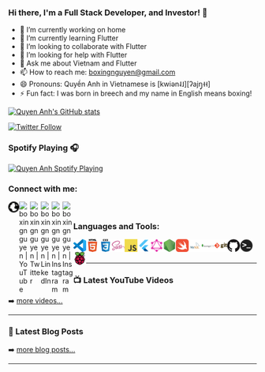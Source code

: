 ### Hi there, I'm a Full Stack Developer, and Investor! 👋


<!-- **boxingnguyen/boxingnguyen** is a ✨ _special_ ✨ repository because its `README.md` (this file) appears on your GitHub profile. -->


- 🔭 I’m currently working on home
- 🌱 I’m currently learning Flutter
- 👯 I’m looking to collaborate with Flutter
- 🤔 I’m looking for help with Flutter 
- 💬 Ask me about Vietnam and Flutter
- 📫 How to reach me: boxingnguyen@gmail.com
- 😄 Pronouns: Quyền Anh in Vietnamese is [kwiən˨˩][ʔajŋ̟˧˧]
- ⚡ Fun fact: I was born in breech and my name in English means boxing!


[![Quyen Anh's GitHub stats](https://github-readme-stats.vercel.app/api?username=boxingnguyen&count_private=true)](https://github.com/boxingnguyen)

<!-- [![Website](https://img.shields.io/website?label=boxingnguyen.com&style=for-the-badge&url=https%3A%2F%2Fboxingnguyen.com)](https://boxingnguyen.com) -->
[![Twitter Follow](https://img.shields.io/twitter/follow/boxingnguyen?color=1DA1F2&logo=twitter&style=for-the-badge)](https://twitter.com/intent/follow?original_referer=https%3A%2F%2Fgithub.com%2Fboxingnguyen&screen_name=boxingnguyen)

### Spotify Playing 🎧

[<img src="https://avatar-ex-swe.nixcdn.com/song/2020/11/24/6/8/8/a/1606187842165_640.jpg" alt="Quyen Anh Spotify Playing" width="350" />](https://open.spotify.com/user/31vcysnwogevr6s4vg2uggawstui)
### Connect with me:

[<img align="left" alt="boxingnguyen.com" width="22px" src="https://raw.githubusercontent.com/iconic/open-iconic/master/svg/globe.svg" />][website]
[<img align="left" alt="boxingnguyen | YouTube" width="22px" src="https://cdn.jsdelivr.net/npm/simple-icons@v3/icons/youtube.svg" />][youtube]
[<img align="left" alt="boxingnguyen | Twitter" width="22px" src="https://cdn.jsdelivr.net/npm/simple-icons@v3/icons/twitter.svg" />][twitter]
[<img align="left" alt="boxingnguyen | LinkedIn" width="22px" src="https://cdn.jsdelivr.net/npm/simple-icons@v3/icons/linkedin.svg" />][linkedin]
[<img align="left" alt="boxingnguyen | Instagram" width="22px" src="https://cdn.jsdelivr.net/npm/simple-icons@v3/icons/instagram.svg" />][instagram]
[<img align="left" alt="boxingnguyen | Instagram" width="22px" src="https://cdn.jsdelivr.net/npm/simple-icons@v3/icons/facebook.svg" />][facebook]

<br />

### Languages and Tools:

[<img align="left" alt="Visual Studio Code" width="26px" src="https://raw.githubusercontent.com/github/explore/80688e429a7d4ef2fca1e82350fe8e3517d3494d/topics/visual-studio-code/visual-studio-code.png" />][webdevplaylist]
[<img align="left" alt="HTML5" width="26px" src="https://raw.githubusercontent.com/github/explore/80688e429a7d4ef2fca1e82350fe8e3517d3494d/topics/html/html.png" />][webdevplaylist]
[<img align="left" alt="CSS3" width="26px" src="https://raw.githubusercontent.com/github/explore/80688e429a7d4ef2fca1e82350fe8e3517d3494d/topics/css/css.png" />][cssplaylist]
[<img align="left" alt="Sass" width="26px" src="https://raw.githubusercontent.com/github/explore/80688e429a7d4ef2fca1e82350fe8e3517d3494d/topics/sass/sass.png" />][cssplaylist]
[<img align="left" alt="JavaScript" width="26px" src="https://raw.githubusercontent.com/github/explore/80688e429a7d4ef2fca1e82350fe8e3517d3494d/topics/javascript/javascript.png" />][jsplaylist]
[<img align="left" alt="Flutter" width="26px" src="https://raw.githubusercontent.com/github/explore/80688e429a7d4ef2fca1e82350fe8e3517d3494d/topics/flutter/flutter.png" />][reactplaylist]
[<img align="left" alt="GraphQL" width="26px" src="https://raw.githubusercontent.com/github/explore/80688e429a7d4ef2fca1e82350fe8e3517d3494d/topics/graphql/graphql.png" />][webdevplaylist]
[<img align="left" alt="Node.js" width="26px" src="https://raw.githubusercontent.com/github/explore/80688e429a7d4ef2fca1e82350fe8e3517d3494d/topics/nodejs/nodejs.png" />][webdevplaylist]
[<img align="left" alt="Deno" width="26px" src="https://raw.githubusercontent.com/github/explore/361e2821e2dea67711cde99c9c40ed357061cf27/topics/swift/swift.png" />][webdevplaylist]
[<img align="left" alt="MySQL" width="26px" src="https://raw.githubusercontent.com/github/explore/80688e429a7d4ef2fca1e82350fe8e3517d3494d/topics/mysql/mysql.png" />][webdevplaylist]
[<img align="left" alt="MongoDB" width="26px" src="https://raw.githubusercontent.com/github/explore/80688e429a7d4ef2fca1e82350fe8e3517d3494d/topics/mongodb/mongodb.png" />][webdevplaylist]
[<img align="left" alt="Git" width="26px" src="https://raw.githubusercontent.com/github/explore/80688e429a7d4ef2fca1e82350fe8e3517d3494d/topics/git/git.png" />][webdevplaylist]
[<img align="left" alt="GitHub" width="26px" src="https://raw.githubusercontent.com/github/explore/78df643247d429f6cc873026c0622819ad797942/topics/github/github.png" />][webdevplaylist]
[<img align="left" alt="Terminal" width="26px" src="https://raw.githubusercontent.com/github/explore/80688e429a7d4ef2fca1e82350fe8e3517d3494d/topics/terminal/terminal.png" />][webdevplaylist]
[<img align="left" alt="Terminal" width="26px" src="https://github.com/github/explore/blob/main/topics/raspberry-pi/raspberry-pi.png?raw=true" />][webdevplaylist]


<br />
<br />

---

### 📺 Latest YouTube Videos

<!-- YOUTUBE:START
- [Don't MISS These Amazing Web Dev Videos! (STACKr News 2021, Issue #8)](https://www.youtube.com/watch?v=tSSzfT5Txv8)
- [How To Write Clean Code! | JavaScript Pro Tips (2021)](https://www.youtube.com/watch?v=ZI3q-_vjSZE)
- [[#7] Top Web Dev Videos You NEED to Watch! (STACKr News 2021, Issue #7)](https://www.youtube.com/watch?v=pQyR71kNTo8)
- [Top VS Code Updates | v1.53 Released!! | Tips & Tricks 2021 (Visual Studio Code)](https://www.youtube.com/watch?v=vTf_KPsD0pQ)
- [Node.js Crash Course for Beginners Tutorial - Learn Node Basics in 30 Minutes!](https://www.youtube.com/watch?v=2LUdnb-mls0) -->
<!-- YOUTUBE:END -->
<!-- youtube channel -->
➡️ [more videos...](https://github.com/boxingnguyen/#) 

---

### 📕 Latest Blog Posts

<!-- BLOG-POST-LIST:START -->
<!-- - [How To Pass Application Tracking Systems (ATS) & Get Interviews - Resume Tips for Software Developer](https://dev.to/boxingnguyen/how-to-pass-application-tracking-systems-ats-get-interviews-resume-tips-for-software-developer-4bmo)
- [Microinteractions: Password Validation Animation](https://dev.to/boxingnguyen/microinteractions-password-validation-animation-5629)
- [Notion + YouTube - A Powerful Combination for Productivity](https://dev.to/boxingnguyen/notion-youtube-a-powerful-combination-for-productivity-1def)
- [Regular Expressions (RegEx) Crash Course](https://dev.to/boxingnguyen/regular-expressions-regex-crash-course-248n)
- [Emmet Part 2 - Advanced](https://dev.to/boxingnguyen/emmet-part-2-advanced-4c65) -->
<!-- BLOG-POST-LIST:END -->
<!-- blog address -->
➡️ [more blog posts...](https://github.com/boxingnguyen/#)

---

[website]: https://boxingnguyen.com
[course]: http://vsCodeHero.com
[twitter]: https://twitter.com/boxingnguyen
[youtube]: https://www.youtube.com/channel/UCSBxceidYQc66zWyJ9dDbUg
[instagram]: https://instagram.com/boxingnguyen
[facebook]: https://www.facebook.com/QuyenAnh175/
[linkedin]: https://www.linkedin.com/in/quyen-anh-nguyen/
[webdevplaylist]: https://github.com/boxingnguyen/#
[jsplaylist]: https://github.com/boxingnguyen/#
[cssplaylist]: https://github.com/boxingnguyen/#
[reactplaylist]: https://github.com/boxingnguyen/#
